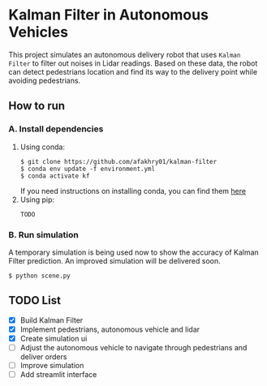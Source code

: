 # Kalman Filter in Autonomous Vehicles
This project simulates an autonomous delivery robot that uses `Kalman Filter` to filter out noises in Lidar readings. Based on these data, the robot can detect pedestrians location and find its way to the delivery point while avoiding pedestrians.

## How to run
### A. Install dependencies
1. Using conda:
   ```
   $ git clone https://github.com/afakhry01/kalman-filter
   $ conda env update -f environment.yml
   $ conda activate kf
   ```
    If you need instructions on installing conda, you can find them [here](https://docs.conda.io/en/latest/miniconda.html)
1. Using pip:
   ```
   TODO
   ```
### B. Run simulation
A temporary simulation is being used now to show the accuracy of Kalman Filter prediction. An improved simulation will be delivered soon.
```
$ python scene.py
```

## TODO List
- [X] Build Kalman Filter
- [X] Implement pedestrians, autonomous vehicle and lidar
- [X] Create simulation ui
- [ ] Adjust the autonomous vehicle to navigate through pedestrians and deliver orders
- [ ] Improve simulation
- [ ] Add streamlit interface